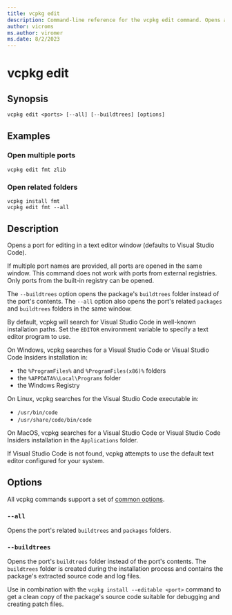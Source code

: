 ```yaml
---
title: vcpkg edit
description: Command-line reference for the vcpkg edit command. Opens a port's contents in a text editor window.
author: vicroms
ms.author: viromer
ms.date: 8/2/2023
---
```

# vcpkg edit

## Synopsis

```Console
vcpkg edit <ports> [--all] [--buildtrees] [options]
```

## Examples

### Open multiple ports

```Console
vcpkg edit fmt zlib 
```

### Open related folders

```Console
vcpkg install fmt
vcpkg edit fmt --all
```

## Description

Opens a port for editing in a text editor window (defaults to Visual Studio Code).

If multiple port names are provided, all ports are opened in the same window.
This command does not work with ports from external registries. Only ports from the built-in
registry can be opened.

The `--buildtrees` option opens the package's `buildtrees` folder instead of the port's contents.
The `--all` option also opens the port's related `packages` and `buildtrees` folders in the same window.

By default, vcpkg will search for Visual Studio Code in well-known installation paths.
Set the `EDITOR` environment variable to specify a text editor program to use.

On Windows, vcpkg searches for a Visual Studio Code or Visual Studio Code Insiders installation in:

* the `%ProgramFiles%` and `%ProgramFiles(x86)%` folders
* the `%APPDATA%\Local\Programs` folder
* the Windows Registry

On Linux, vcpkg searches for the Visual Studio Code executable in:

* `/usr/bin/code`
* `/usr/share/code/bin/code`

On MacOS, vcpkg searches for a Visual Studio Code or Visual Studio Code Insiders installation in the `Applications` folder.

If Visual Studio Code is not found, vcpkg attempts to use the default text editor configured for
your system.

## Options

All vcpkg commands support a set of [common options](common-options.md).

### `--all`

Opens the port's related `buildtrees` and `packages` folders.

### `--buildtrees`

Opens the port's `buildtrees` folder instead of the port's contents. The `buildtrees` folder
is created during the installation process and contains the package's extracted source code and log files.

Use in combination with the `vcpkg install --editable <port>` command to get a clean copy of the
package's source code suitable for debugging and creating patch files.
